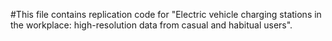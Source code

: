 #This file contains replication code for "Electric vehicle charging stations in the workplace: high-resolution data from casual and habitual users". 
